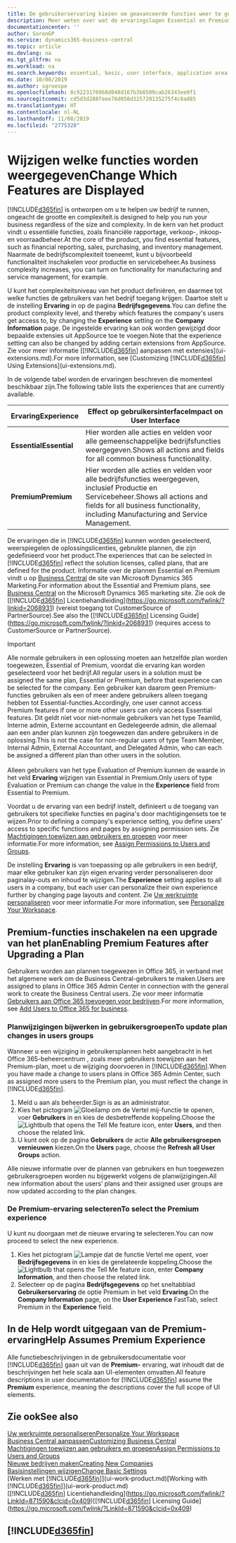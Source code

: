 ```yaml
---
title: De gebruikerservaring kiezen om geavanceerde functies weer te geven of te verbergen | Microsoft Docs
description: Meer weten over wat de ervaringslagen Essential en Premium betekenen voor de gebruikersinterface, toepassingsgebieden en uw bedrijf.
documentationcenter: ''
author: SorenGP
ms.service: dynamics365-business-central
ms.topic: article
ms.devlang: na
ms.tgt_pltfrm: na
ms.workload: na
ms.search.keywords: essential, basic, user interface, application area, experience
ms.date: 10/08/2019
ms.author: sgroespe
ms.openlocfilehash: 8c9223176968d048d167b3b8509cab26343ee9f1
ms.sourcegitcommit: cd5d3d288feee76d058d325720135275f4c8ad85
ms.translationtype: HT
ms.contentlocale: nl-NL
ms.lasthandoff: 11/08/2019
ms.locfileid: "2775328"
---
```

# <a name="change-which-features-are-displayed"></a><span data-ttu-id="4d921-103">Wijzigen welke functies worden weergegeven</span><span class="sxs-lookup"><span data-stu-id="4d921-103">Change Which Features are Displayed</span></span>
[!INCLUDE[d365fin](includes/d365fin_md.md)] <span data-ttu-id="4d921-104">is ontworpen om u te helpen uw bedrijf te runnen, ongeacht de grootte en complexiteit.</span><span class="sxs-lookup"><span data-stu-id="4d921-104">is designed to help you run your business regardless of the size and complexity.</span></span> <span data-ttu-id="4d921-105">In de kern van het product vindt u essentiële functies, zoals financiële rapportage, verkoop-, inkoop- en voorraadbeheer.</span><span class="sxs-lookup"><span data-stu-id="4d921-105">At the core of the product, you find essential features, such as financial reporting, sales, purchasing, and inventory management.</span></span> <span data-ttu-id="4d921-106">Naarmate de bedrijfscomplexiteit toeneemt, kunt u bijvoorbeeld functionaliteit inschakelen voor productie en servicebeheer.</span><span class="sxs-lookup"><span data-stu-id="4d921-106">As business complexity increases, you can turn on functionality for manufacturing and service management, for example.</span></span>

<span data-ttu-id="4d921-107">U kunt het complexiteitsniveau van het product definiëren, en daarmee tot welke functies de gebruikers van het bedrijf toegang krijgen. Daartoe stelt u de instelling **Ervaring** in op de pagina **Bedrijfsgegevens**.</span><span class="sxs-lookup"><span data-stu-id="4d921-107">You can define the product complexity level, and thereby which features the company's users get access to, by changing the **Experience** setting on the **Company Information** page.</span></span> <span data-ttu-id="4d921-108">De ingestelde ervaring kan ook worden gewijzigd door bepaalde extensies uit AppSource toe te voegen.</span><span class="sxs-lookup"><span data-stu-id="4d921-108">Note that the experience setting can also be changed by adding certain extensions from AppSource.</span></span> <span data-ttu-id="4d921-109">Zie voor meer informatie [[!INCLUDE[d365fin](includes/d365fin_md.md)] aanpassen met extensies](ui-extensions.md).</span><span class="sxs-lookup"><span data-stu-id="4d921-109">For more information, see [Customizing [!INCLUDE[d365fin](includes/d365fin_md.md)] Using Extensions](ui-extensions.md).</span></span>

<span data-ttu-id="4d921-110">In de volgende tabel worden de ervaringen beschreven die momenteel beschikbaar zijn.</span><span class="sxs-lookup"><span data-stu-id="4d921-110">The following table lists the experiences that are currently available.</span></span>

| <span data-ttu-id="4d921-111">Ervaring</span><span class="sxs-lookup"><span data-stu-id="4d921-111">Experience</span></span> | <span data-ttu-id="4d921-112">Effect op gebruikersinterface</span><span class="sxs-lookup"><span data-stu-id="4d921-112">Impact on User Interface</span></span> |
| --- | --- |
| <span data-ttu-id="4d921-113">**Essential**</span><span class="sxs-lookup"><span data-stu-id="4d921-113">**Essential**</span></span> |<span data-ttu-id="4d921-114">Hier worden alle acties en velden voor alle gemeenschappelijke bedrijfsfuncties weergegeven.</span><span class="sxs-lookup"><span data-stu-id="4d921-114">Shows all actions and fields for all common business functionality.</span></span>|
| <span data-ttu-id="4d921-115">**Premium**</span><span class="sxs-lookup"><span data-stu-id="4d921-115">**Premium**</span></span> |<span data-ttu-id="4d921-116">Hier worden alle acties en velden voor alle bedrijfsfuncties weergegeven, inclusief Productie en Servicebeheer.</span><span class="sxs-lookup"><span data-stu-id="4d921-116">Shows all actions and fields for all business functionality, including Manufacturing and Service Management.</span></span>|

<span data-ttu-id="4d921-117">De ervaringen die in [!INCLUDE[d365fin](includes/d365fin_md.md)] kunnen worden geselecteerd, weerspiegelen de oplossingslicenties, gebruikte plannen, die zijn gedefinieerd voor het product.</span><span class="sxs-lookup"><span data-stu-id="4d921-117">The experiences that can be selected in [!INCLUDE[d365fin](includes/d365fin_md.md)] reflect the solution licenses, called plans, that are defined for the product.</span></span> <span data-ttu-id="4d921-118">Informatie over de plannen Essential en Premium vindt u op [Business Central](https://go.microsoft.com/fwlink/?linkid=870242) de site van Microsoft Dynamics 365 Marketing.</span><span class="sxs-lookup"><span data-stu-id="4d921-118">For information about the Essential and Premium plans, see [Business Central](https://go.microsoft.com/fwlink/?linkid=870242) on the Microsoft Dynamics 365 marketing site.</span></span> <span data-ttu-id="4d921-119">Zie ook de [[!INCLUDE[d365fin](includes/d365fin_md.md)] Licentiehandleiding](https://go.microsoft.com/fwlink/?linkid=2068931) (vereist toegang tot CustomerSource of PartnerSource).</span><span class="sxs-lookup"><span data-stu-id="4d921-119">See also the [[!INCLUDE[d365fin](includes/d365fin_md.md)] Licensing Guide](https://go.microsoft.com/fwlink/?linkid=2068931) (requires access to CustomerSource or PartnerSource).</span></span>

> [!IMPORTANT]  
> <span data-ttu-id="4d921-120">Alle normale gebruikers in een oplossing moeten aan hetzelfde plan worden toegewezen, Essential of Premium, voordat die ervaring kan worden geselecteerd voor het bedrijf.</span><span class="sxs-lookup"><span data-stu-id="4d921-120">All regular users in a solution must be assigned the same plan, Essential or Premium, before that experience can be selected for the company.</span></span> <span data-ttu-id="4d921-121">Een gebruiker kan daarom geen Premium-functies gebruiken als een of meer andere gebruikers alleen toegang hebben tot Essential-functies.</span><span class="sxs-lookup"><span data-stu-id="4d921-121">Accordingly, one user cannot access Premium features if one or more other users can only access Essential features.</span></span> <span data-ttu-id="4d921-122">Dit geldt niet voor niet-normale gebruikers van het type Teamlid, Interne admin, Externe accountant en Gedelegeerde admin, die allemaal aan een ander plan kunnen zijn toegewezen dan andere gebruikers in de oplossing.</span><span class="sxs-lookup"><span data-stu-id="4d921-122">This is not the case for non-regular users of type Team Member, Internal Admin, External Accountant, and Delegated Admin, who can each be assigned a different plan than other users in the solution.</span></span><br /><br /> <span data-ttu-id="4d921-123">Alleen gebruikers van het type Evaluation of Premium kunnen de waarde in het veld **Ervaring** wijzigen van Essential in Premium.</span><span class="sxs-lookup"><span data-stu-id="4d921-123">Only users of type Evaluation or Premium can change the value in the **Experience** field from Essential to Premium.</span></span>

<span data-ttu-id="4d921-124">Voordat u de ervaring van een bedrijf instelt, definieert u de toegang van gebruikers tot specifieke functies en pagina's door machtigingensets toe te wijzen.</span><span class="sxs-lookup"><span data-stu-id="4d921-124">Prior to defining a company's experience setting, you define users' access to specific functions and pages by assigning permission sets.</span></span> <span data-ttu-id="4d921-125">Zie [Machtigingen toewijzen aan gebruikers en groepen](ui-define-granular-permissions.md) voor meer informatie.</span><span class="sxs-lookup"><span data-stu-id="4d921-125">For more information, see [Assign Permissions to Users and Groups](ui-define-granular-permissions.md).</span></span>

<span data-ttu-id="4d921-126">De instelling **Ervaring** is van toepassing op alle gebruikers in een bedrijf, maar elke gebruiker kan zijn eigen ervaring verder personaliseren door paginalay-outs en inhoud te wijzigen.</span><span class="sxs-lookup"><span data-stu-id="4d921-126">The **Experience** setting applies to all users in a company, but each user can personalize their own experience further by changing page layouts and content.</span></span> <span data-ttu-id="4d921-127">Zie [Uw werkruimte personaliseren](ui-personalization-user.md) voor meer informatie.</span><span class="sxs-lookup"><span data-stu-id="4d921-127">For more information, see [Personalize Your Workspace](ui-personalization-user.md).</span></span>

## <a name="enabling-premium-features-after-upgrading-a-plan"></a><span data-ttu-id="4d921-128">Premium-functies inschakelen na een upgrade van het plan</span><span class="sxs-lookup"><span data-stu-id="4d921-128">Enabling Premium Features after Upgrading a Plan</span></span>
<span data-ttu-id="4d921-129">Gebruikers worden aan plannen toegewezen in Office 365, in verband met het algemene werk om de Business Central-gebruikers te maken.</span><span class="sxs-lookup"><span data-stu-id="4d921-129">Users are assigned to plans in Office 365 Admin Center in connection with the general work to create the Business Central users.</span></span> <span data-ttu-id="4d921-130">Zie voor meer informatie [Gebruikers aan Office 365 toevoegen voor bedrijven](https://support.office.com/en-us/article/Add-users-to-Office-365-for-business-435ccec3-09dd-4587-9ebd-2f3cad6bc2bc).</span><span class="sxs-lookup"><span data-stu-id="4d921-130">For more information, see [Add Users to Office 365 for business](https://support.office.com/en-us/article/Add-users-to-Office-365-for-business-435ccec3-09dd-4587-9ebd-2f3cad6bc2bc).</span></span>

### <a name="to-update-plan-changes-in-users-groups"></a><span data-ttu-id="4d921-131">Planwijzigingen bijwerken in gebruikersgroepen</span><span class="sxs-lookup"><span data-stu-id="4d921-131">To update plan changes in users groups</span></span>
<span data-ttu-id="4d921-132">Wanneer u een wijziging in gebruikersplannen hebt aangebracht in het Office 365-beheercentrum , zoals meer gebruikers toewijzen aan het Premium-plan, moet u de wijziging doorvoeren in [!INCLUDE[d365fin](includes/d365fin_md.md)].</span><span class="sxs-lookup"><span data-stu-id="4d921-132">When you have made a change to users plans in Office 365 Admin Center, such as assigned more users to the Premium plan, you must reflect the change in [!INCLUDE[d365fin](includes/d365fin_md.md)].</span></span>

1. <span data-ttu-id="4d921-133">Meld u aan als beheerder.</span><span class="sxs-lookup"><span data-stu-id="4d921-133">Sign is as an administrator.</span></span>
2. <span data-ttu-id="4d921-134">Kies het pictogram ![Gloeilamp om de Vertel mij-functie te openen](media/ui-search/search_small.png "Vertel me wat u wilt doen"), voer **Gebruikers** in en kies de desbetreffende koppeling.</span><span class="sxs-lookup"><span data-stu-id="4d921-134">Choose the ![Lightbulb that opens the Tell Me feature](media/ui-search/search_small.png "Tell me what you want to do") icon, enter **Users**, and then choose the related link.</span></span>
3. <span data-ttu-id="4d921-135">U kunt ook op de pagina **Gebruikers** de actie **Alle gebruikersgroepen vernieuwen** kiezen.</span><span class="sxs-lookup"><span data-stu-id="4d921-135">On the **Users** page, choose the **Refresh all User Groups** action.</span></span>

<span data-ttu-id="4d921-136">Alle nieuwe informatie over de plannen van gebruikers en hun toegewezen gebruikersgroepen worden nu bijgewerkt volgens de planwijzigingen.</span><span class="sxs-lookup"><span data-stu-id="4d921-136">All new information about the users’ plans and their assigned user groups are now updated according to the plan changes.</span></span>

### <a name="to-select-the-premium-experience"></a><span data-ttu-id="4d921-137">De Premium-ervaring selecteren</span><span class="sxs-lookup"><span data-stu-id="4d921-137">To select the Premium experience</span></span>
<span data-ttu-id="4d921-138">U kunt nu doorgaan met de nieuwe ervaring te selecteren.</span><span class="sxs-lookup"><span data-stu-id="4d921-138">You can now proceed to select the new experience.</span></span>
1. <span data-ttu-id="4d921-139">Kies het pictogram ![Lampje dat de functie Vertel me opent](media/ui-search/search_small.png "Vertel me wat u wilt doen"), voer **Bedrijfsgegevens** in en kies de gerelateerde koppeling.</span><span class="sxs-lookup"><span data-stu-id="4d921-139">Choose the ![Lightbulb that opens the Tell Me feature](media/ui-search/search_small.png "Tell me what you want to do") icon, enter **Company Information**, and then choose the related link.</span></span>
2. <span data-ttu-id="4d921-140">Selecteer op de pagina **Bedrijfsgegevens** op het sneltabblad **Gebruikerservaring** de optie Premium in het veld **Ervaring**.</span><span class="sxs-lookup"><span data-stu-id="4d921-140">On the **Company Information** page, on the **User Experience** FastTab, select Premium  in the **Experience** field.</span></span>

## <a name="help-assumes-premium-experience"></a><span data-ttu-id="4d921-141">In de Help wordt uitgegaan van de Premium-ervaring</span><span class="sxs-lookup"><span data-stu-id="4d921-141">Help Assumes Premium Experience</span></span>
<span data-ttu-id="4d921-142">Alle functiebeschrijvingen in de gebruikersdocumentatie voor [!INCLUDE[d365fin](includes/d365fin_md.md)] gaan uit van de **Premium-** ervaring, wat inhoudt dat de beschrijvingen het hele scala aan UI-elementen omvatten.</span><span class="sxs-lookup"><span data-stu-id="4d921-142">All feature descriptions in user documentation for [!INCLUDE[d365fin](includes/d365fin_md.md)] assume the **Premium** experience, meaning the descriptions cover the full scope of UI elements.</span></span>

## <a name="see-also"></a><span data-ttu-id="4d921-143">Zie ook</span><span class="sxs-lookup"><span data-stu-id="4d921-143">See also</span></span>
[<span data-ttu-id="4d921-144">Uw werkruimte personaliseren</span><span class="sxs-lookup"><span data-stu-id="4d921-144">Personalize Your Workspace</span></span>](ui-personalization-user.md)  
[<span data-ttu-id="4d921-145">Business Central aanpassen</span><span class="sxs-lookup"><span data-stu-id="4d921-145">Customizing Business Central</span></span>](ui-customizing-overview.md)  
[<span data-ttu-id="4d921-146">Machtigingen toewijzen aan gebruikers en groepen</span><span class="sxs-lookup"><span data-stu-id="4d921-146">Assign Permissions to Users and Groups</span></span>](ui-define-granular-permissions.md)  
[<span data-ttu-id="4d921-147">Nieuwe bedrijven maken</span><span class="sxs-lookup"><span data-stu-id="4d921-147">Creating New Companies</span></span>](about-new-company.md)  
[<span data-ttu-id="4d921-148">Basisinstellingen wijzigen</span><span class="sxs-lookup"><span data-stu-id="4d921-148">Change Basic Settings</span></span>](ui-change-basic-settings.md)  
<span data-ttu-id="4d921-149">[Werken met [!INCLUDE[d365fin](includes/d365fin_md.md)]](ui-work-product.md)</span><span class="sxs-lookup"><span data-stu-id="4d921-149">[Working with [!INCLUDE[d365fin](includes/d365fin_md.md)]](ui-work-product.md)</span></span>  
<span data-ttu-id="4d921-150">[[!INCLUDE[d365fin](includes/d365fin_md.md)] Licentiehandleiding](https://go.microsoft.com/fwlink/?LinkId=871590&clcid=0x409)</span><span class="sxs-lookup"><span data-stu-id="4d921-150">[[!INCLUDE[d365fin](includes/d365fin_md.md)] Licensing Guide](https://go.microsoft.com/fwlink/?LinkId=871590&clcid=0x409)</span></span>

## [!INCLUDE[d365fin](includes/free_trial_md.md)]  
